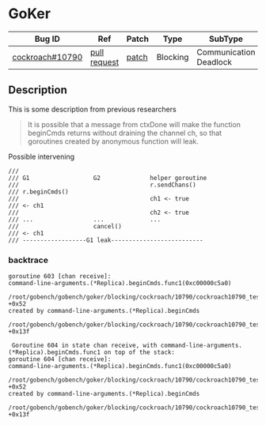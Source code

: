 # GoKer

| Bug ID|  Ref | Patch | Type | SubType | SubsubType |
| ----  | ---- | ----  | ---- | ---- | ---- |
|[cockroach#10790]|[pull request]|[patch]| Blocking | Communication Deadlock | Channel & Context |

[cockroach#10790]:(cockroach10790_test.go)
[patch]:https://github.com/cockroachdb/cockroach/pull/10790/files
[pull request]:https://github.com/cockroachdb/cockroach/pull/10790
 
## Description

This is some description from previous researchers

> It is possible that a message from ctxDone will make the function beginCmds
> returns without draining the channel ch, so that goroutines created by anonymous
> function will leak.

Possible intervening

```
///
/// G1					G2				helper goroutine
/// 									r.sendChans()
/// r.beginCmds()
/// 									ch1 <- true
/// <- ch1
///										ch2 <- true
///	...					...				...
///						cancel()
///	<- ch1
///	------------------G1 leak--------------------------
```

### backtrace

```
goroutine 603 [chan receive]:
command-line-arguments.(*Replica).beginCmds.func1(0xc00000c5a0)
    /root/gobench/gobench/goker/blocking/cockroach/10790/cockroach10790_test.go:51 +0x52
created by command-line-arguments.(*Replica).beginCmds
    /root/gobench/gobench/goker/blocking/cockroach/10790/cockroach10790_test.go:49 +0x13f

 Goroutine 604 in state chan receive, with command-line-arguments.(*Replica).beginCmds.func1 on top of the stack:
goroutine 604 [chan receive]:
command-line-arguments.(*Replica).beginCmds.func1(0xc00000c5a0)
    /root/gobench/gobench/goker/blocking/cockroach/10790/cockroach10790_test.go:51 +0x52
created by command-line-arguments.(*Replica).beginCmds
    /root/gobench/gobench/goker/blocking/cockroach/10790/cockroach10790_test.go:49 +0x13f
```